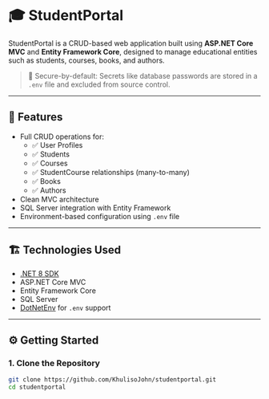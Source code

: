 # 🎓 StudentPortal

StudentPortal is a CRUD-based web application built using **ASP.NET Core MVC** and **Entity Framework Core**, designed to manage educational entities such as students, courses, books, and authors.

> 🔐 Secure-by-default: Secrets like database passwords are stored in a `.env` file and excluded from source control.

---

## 🚀 Features

- Full CRUD operations for:
  - ✅ User Profiles
  - ✅ Students
  - ✅ Courses
  - ✅ StudentCourse relationships (many-to-many)
  - ✅ Books
  - ✅ Authors
- Clean MVC architecture
- SQL Server integration with Entity Framework
- Environment-based configuration using `.env` file

---

## 🏗️ Technologies Used

- [.NET 8 SDK](https://dotnet.microsoft.com/en-us/download)
- ASP.NET Core MVC
- Entity Framework Core
- SQL Server
- [DotNetEnv](https://www.nuget.org/packages/DotNetEnv) for `.env` support

---

## ⚙️ Getting Started

### 1. Clone the Repository

```bash
git clone https://github.com/KhulisoJohn/studentportal.git
cd studentportal
